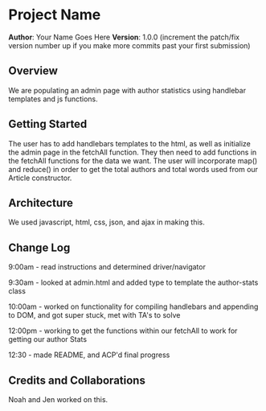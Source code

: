 # Project Name

**Author**: Your Name Goes Here
**Version**: 1.0.0 (increment the patch/fix version number up if you make more commits past your first submission)

## Overview
<!-- Provide a high level overview of what this application is and why you are building it, beyond the fact that it's an assignment for a Code Fellows 301 class. (i.e. What's your problem domain?) -->
We are populating an admin page with author statistics using handlebar templates and js functions.

## Getting Started
<!-- What are the steps that a user must take in order to build this app on their own machine and get it running? -->
The user has to add handlebars templates to the html, as well as initialize the admin page in the fetchAll function. They then need to add functions in the fetchAll functions for the data we want. The user will incorporate map() and reduce() in order to get the total authors and total words used from our Article constructor.

## Architecture
<!-- Provide a detailed description of the application design. What technologies (languages, libraries, etc) you're using, and any other relevant design information. -->
We used javascript, html, css, json, and ajax in making this.

## Change Log
<!-- Use this are to document the iterative changes made to your application as each feature is successfully implemented. Use time stamps. Here's an examples: -->

9:00am - read instructions and determined driver/navigator

9:30am - looked at admin.html and added type to template the author-stats class

10:00am - worked on functionality for compiling handlebars and appending to DOM, and got super stuck, met with TA's to solve

12:00pm - working to get the functions within our fetchAll to work for getting our author Stats

12:30 - made README, and ACP'd final progress

## Credits and Collaborations
<!-- Give credit (and a link) to other people or resources that helped you build this application. -->

Noah and Jen worked on this.